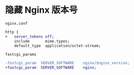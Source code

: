 # 隐藏 Nginx 版本号

`nginx.conf`

```diff
http {
+   server_tokens off;
    include       mime.types;
    default_type  application/octet-stream;
```

`fastcgi_params`

```diff
-fastcgi_param  SERVER_SOFTWARE    nginx/$nginx_version;
+fastcgi_param  SERVER_SOFTWARE    nginx;
```
